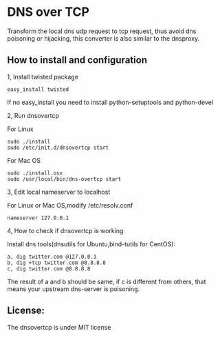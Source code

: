 DNS over TCP
============

Transform the local dns udp request to tcp request, thus avoid dns poisoning or hijacking, this converter is also similar to the dnsproxy.

How to install and configuration
--------------------------------

1, Install twisted package

	easy_install twisted

   If no easy_install you need to install python-setuptools and python-devel

2, Run dnsovertcp
   
   For Linux

	sudo ./install
	sudo /etc/init.d/dnsovertcp start

   For Mac OS

    sudo ./install.osx
    sudo /usr/local/bin/dns-overtcp start

3, Edit local nameserver to localhost
  
   For Linux or Mac OS,modify /etc/resolv.conf

	nameserver 127.0.0.1

4, How to check if dnsovertcp is working

   Install dns tools(dnsutils for Ubuntu,bind-tutils for CentOS):

	a, dig twitter.com @127.0.0.1
	b, dig +tcp twitter.com @8.8.8.8
	c, dig twitter.com @8.8.8.8

   The result of a and b should be same, if c is different from others, that means your upstream dns-server is poisoning.

License:
--------
The dnsovertcp is under MIT license 
